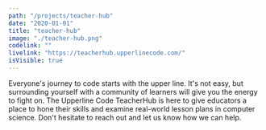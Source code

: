 ```yaml
---
path: "/projects/teacher-hub"
date: "2020-01-01"
title: "teacher-hub"
image: "./teacher-hub.png"
codelink: ""
livelink: "https://teacherhub.upperlinecode.com/"
isVisible: true
---
```


Everyone's journey to code starts with the upper line. It's not easy, but surrounding yourself with a community of learners will give you the energy to fight on.
The Upperline Code TeacherHub is here to give educators a place to hone their skills and examine real-world lesson plans in computer science. Don't hesitate to reach out and let us know how we can help.